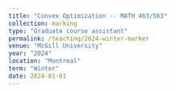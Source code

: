 ```yaml
---
title: "Convex Optimization -- MATH 463/563"
collection: marking
type: "Graduate course assistant"
permalink: /teaching/2024-winter-marker
venue: "McGill University"
year: "2024"
location: "Montreal"
term: "Winter"
date: 2024-01-01
---
```


